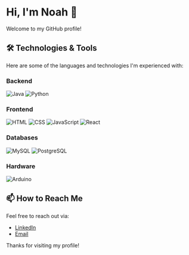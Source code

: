 # Hi, I'm Noah 👋

Welcome to my GitHub profile!

## 🛠️ Technologies & Tools

Here are some of the languages and technologies I'm experienced with:

### Backend
![Java](https://img.shields.io/badge/-Java-007396?style=flat&logo=java&logoColor=white) 
![Python](https://img.shields.io/badge/-Python-3776AB?style=flat&logo=python&logoColor=white) 

### Frontend
![HTML](https://img.shields.io/badge/-HTML5-E34F26?style=flat&logo=html5&logoColor=white) 
![CSS](https://img.shields.io/badge/-CSS3-1572B6?style=flat&logo=css3&logoColor=white) 
![JavaScript](https://img.shields.io/badge/-JavaScript-F7DF1E?style=flat&logo=javascript&logoColor=black) 
![React](https://img.shields.io/badge/-React-61DAFB?style=flat&logo=react&logoColor=black) 

### Databases
![MySQL](https://img.shields.io/badge/-MySQL-4479A1?style=flat&logo=mysql&logoColor=white) 
![PostgreSQL](https://img.shields.io/badge/-PostgreSQL-336791?style=flat&logo=postgresql&logoColor=white)

### Hardware
![Arduino](https://img.shields.io/badge/-Arduino-00979D?style=flat&logo=arduino&logoColor=white)

## 📫 How to Reach Me
Feel free to reach out via:
- [LinkedIn](https://www.linkedin.com/in/noahguerin/)
- [Email](mailto:noahguerin3@outlook.com)

Thanks for visiting my profile!
